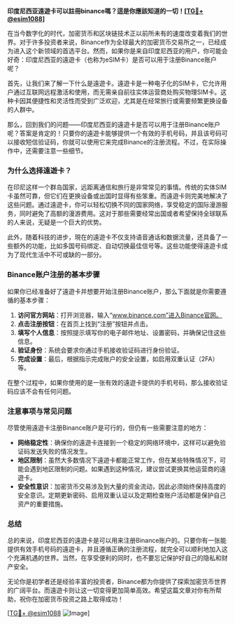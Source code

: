 **印度尼西亚遠遊卡可以註冊binance嗎？這是你應該知道的一切！[[TG💪+ @esim1088](https://t.me/s/esim1088)]**

在当今数字化的时代，加密货币和区块链技术正以前所未有的速度改变着我们的世界。对于许多投资者来说，Binance作为全球最大的加密货币交易所之一，已经成为进入这个新领域的首选平台。然而，如果你是来自印度尼西亚的用户，你可能会好奇：印度尼西亚的遠遊卡（也称为eSIM卡）是否可以用于注册Binance账户呢？

首先，让我们来了解一下什么是遠遊卡。遠遊卡是一种电子化的SIM卡，它允许用户通过互联网远程激活和使用，而无需亲自前往实体运营商处购买物理SIM卡。这种卡因其便捷性和灵活性而受到广泛欢迎，尤其是在经常旅行或需要频繁更换设备的人群中。

那么，回到我们的问题——印度尼西亚的遠遊卡是否可以用于注册Binance账户呢？答案是肯定的！只要你的遠遊卡能够提供一个有效的手机号码，并且该号码可以接收短信验证码，你就可以使用它来完成Binance的注册流程。不过，在实际操作中，还需要注意一些细节。

### 为什么选择遠遊卡？

在印尼这样一个群岛国家，远距离通信和旅行是非常常见的事情。传统的实体SIM卡虽然可靠，但它们在更换设备或出国时显得有些笨重。而遠遊卡则完美地解决了这些问题。通过遠遊卡，你可以轻松切换不同的国家网络，享受稳定的国际漫游服务，同时避免了高额的漫游费用。这对于那些需要经常出国或者希望保持全球联系的人来说，无疑是一个巨大的优势。

此外，随着科技的进步，現在的遠遊卡不仅支持语音通话和数据流量，还具备了一些额外的功能，比如多国号码绑定、自动切换最佳信号等。这些功能使得遠遊卡成为了现代生活中不可或缺的一部分。

### Binance账户注册的基本步骤

如果你已经准备好了遠遊卡并想要开始注册Binance账户，那么下面就是你需要遵循的基本步骤：

1. **访问官方网站**：打开浏览器，输入“www.binance.com”进入Binance官网。
2. **点击注册按钮**：在首页上找到“注册”按钮并点击。
3. **填写个人信息**：按照提示填写你的电子邮件地址、设置密码，并确保记住这些信息。
4. **验证身份**：系统会要求你通过手机接收验证码进行身份验证。
5. **完成设置**：最后，根据指示完成账户的安全设置，如启用双重认证（2FA）等。

在整个过程中，如果你使用的是一张有效的遠遊卡提供的手机号码，那么接收验证码应该不会有任何问题。

### 注意事项与常见问题

尽管使用遠遊卡注册Binance账户是可行的，但仍有一些需要注意的地方：

- **网络稳定性**：确保你的遠遊卡连接到一个稳定的网络环境中，这样可以避免验证码发送失败的情况发生。
- **地区限制**：虽然大多数情况下遠遊卡都能正常工作，但在某些特殊情况下，可能会遇到地区限制的问题。如果遇到这种情况，建议尝试更换其他运营商的遠遊卡。
- **安全性意识**：加密货币交易涉及到大量的资金流动，因此必须始终保持高度的安全意识。定期更新密码、启用双重认证以及定期检查账户活动都是保护自己资产的重要措施。

### 总结

总的来说，印度尼西亚的遠遊卡是可以用来注册Binance账户的。只要你有一张能提供有效手机号码的遠遊卡，并且遵循正确的注册流程，就完全可以顺利地加入这个充满机遇的世界。当然，在享受便利的同时，也不要忘记保护好自己的隐私和财产安全。

无论你是初学者还是经验丰富的投资者，Binance都为你提供了探索加密货币世界的广阔平台。而遠遊卡则让这一切变得更加简单高效。希望这篇文章对你有所帮助，祝你在加密货币投资之路上取得成功！

[[TG💪+ @esim1088](https://t.me/s/esim1088) ![Image](https://i.postimg.cc/4NQfJmqS/Snipaste-2025-05-13-00-14-12.png)]